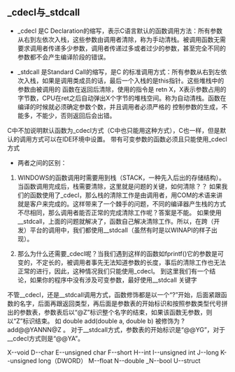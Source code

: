 ## _cdecl与_stdcall
- _cdecl
 是C Declaration的缩写，表示C语言默认的函数调用方法：所有参数从右到左依次入栈，这些参数由调用者清除，称为手动清栈。被调用函数无需要求调用者传递多少参数，调用者传递过多或者过少的参数，甚至完全不同的参数都不会产生编译阶段的错误。

- _stdcall
是Standard Call的缩写，是C 的标准调用方式：所有参数从右到左依次入栈，如果是调用类成员的话，最后一个入栈的是this指针。这些堆栈中的参数由被调用的 函数在返回后清除，使用的指令是 retn X，X表示参数占用的字节数，CPU在ret之后自动弹出X个字节的堆栈空间。称为自动清栈。函数在编译的时候就必须确定参数个数，并且调用者必须严格的 控制参数的生成，不能多，不能少，否则返回后会出错。

C中不加说明默认函数为_cdecl方式（C中也只能用这种方式），C也一样，但是默认的调用方式可以在IDE环境中设置。
带有可变参数的函数必须且只能使用_cdecl方式

- 两者之间的区别：

1. WINDOWS的函数调用时需要用到栈（STACK，一种先入后出的存储结构）。当函数调用完成后，栈需要清除，这里就是问题的关键，如何清除？？
如果我们的函数使用了_cdecl，那么栈的清除工作是由调用者，用COM的术语来讲就是客户来完成的。这样带来了一个棘手的问题，不同的编译器产生栈的方式不尽相同，那么调用者能否正常的完成清除工作呢？答案是不能。
如果使用__stdcall，上面的问题就解决了，函数自己解决清除工作。所以，在跨（开发）平台的调用中，我们都使用__stdcall（虽然有时是以WINAPI的样子出现）。

2. 那么为什么还需要_cdecl呢？当我们遇到这样的函数如fprintf()它的参数是可变的，不定长的，被调用者事先无法知道参数的长度，事后的清除工作也无法正常的进行，因此，这种情况我们只能使用_cdecl。
到这里我们有一个结论，如果你的程序中没有涉及可变参数，最好使用__stdcall 关键字

不管__cdecl，还是__stdcall调用方式，函数修饰都是以一个“?”开始，后面紧跟函数的名字，后面再跟返回类型，再后面是参数表的开始标识和按照参数类型代号拼出的参数表，参数表后以“@Z”标识整个名字的结束，如果该函数无参数，则以“Z”标识结束。
如 double add(double a, double b) 被修饰为 ?add@@YANNN@Z 。
对于__stdcall方式，参数表的开始标识是“@@YG”，对于__cdecl方式则是“@@YA”。

X--void
D--char
E--unsigned char
F--short
H--int
I--unsigned int
J--long
K--unsigned long（DWORD）
M--float
N--double
_N--bool
U--struct